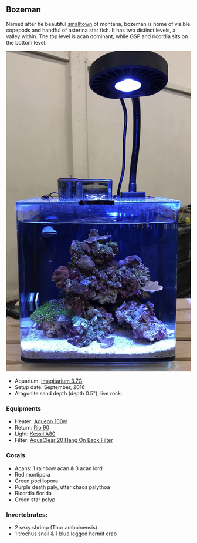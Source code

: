 ## Bozeman

Named after he beautiful [smalltown](https://en.wikipedia.org/wiki/Bozeman,_Montana) of montana,
bozeman is home of visible copepods and handful of asterina star fish. It has two distinct levels, a
valley within. The top level is acan dominant, while GSP and ricordia sits on the bottom level.

![bozeman](./bozeman.jpg)

- Aquarium. [Imagitarium 3.7G]()
- Setup date: September, 2016
- Aragonite sand depth (depth 0.5"), live rock.

### Equipments

- Heater: [Aqueon 100w]()
- Return: [Rio 90]()
- Light: [Kessil A80]()
- Filter: [AquaClear 20 Hang On Back Filter]()

### Corals

- Acans: 1 rainbow acan & 3 acan lord
- Red montipora
- Green  pociliopora 
- Purple death paly, utter chaos palythoa
- Ricordia florida
- Green star polyp

### Invertebrates:

- 2 sexy shrimp (Thor amboinensis)
- 1 trochus snail & 1 blue legged hermit crab

